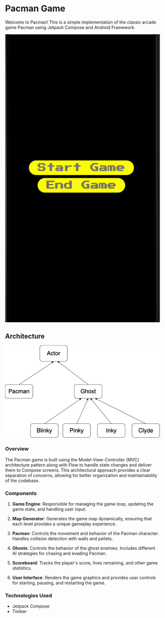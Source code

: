 # Pacman Game

Welcome to Pacman! This is a simple implementation of the classic arcade game Pacman using Jetpack Compose and Android Framework.

![Pacman Gameplay](https://github.com/coditive/Pacman/blob/aa5e4682247dd83ef074c941ca1c654fc64729ae/upload/gameplay-clip.gif)

## Architecture

![Dependency Diagram](https://github.com/coditive/Pacman/blob/a4ebd6cfb0add5398a55cf57e921c0089ef07c5f/upload/dependecy-diag.png)

### Overview

The Pacman game is built using the Model-View-Controller (MVC) architecture pattern along with Flow to handle state changes and deliver them to Compose screens.
This architectural approach provides a clear separation of concerns, allowing for better organization and maintainability of the codebase. 


### Components

1. **Game Engine**: Responsible for managing the game loop, updating the game state, and handling user input.

2. **Map Generator**: Generates the game map dynamically, ensuring that each level provides a unique gameplay experience.

3. **Pacman**: Controls the movement and behavior of the Pacman character. Handles collision detection with walls and pellets.

4. **Ghosts**: Controls the behavior of the ghost enemies. Includes different AI strategies for chasing and evading Pacman.

5. **Scoreboard**: Tracks the player's score, lives remaining, and other game statistics.

6. **User Interface**: Renders the game graphics and provides user controls for starting, pausing, and restarting the game.

### Technologies Used

- Jetpack Compose
- Timber


